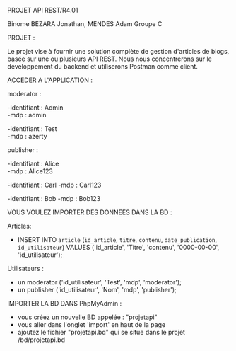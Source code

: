 PROJET API REST/R4.01

Binome BEZARA Jonathan, MENDES  Adam
Groupe C

PROJET : 

Le projet vise à fournir une solution complète de gestion d'articles de blogs, basée sur une ou plusieurs API REST.
Nous nous concentrerons sur le développement du backend et utiliserons Postman comme client. 

ACCEDER A L'APPLICATION :

moderator : 

-identifiant : Admin         
-mdp : admin  

-identifiant : Test              
-mdp : azerty


publisher : 

-identifiant : Alice              
-mdp : Alice123                         

-identifiant : Carl
-mdp : Carl123

-identifiant : Bob
-mdp : Bob123



VOUS VOULEZ IMPORTER DES DONNEES DANS LA BD :

Articles: 
- INSERT INTO `article` (`id_article`, `titre`, `contenu`, `date_publication`, `id_utilisateur`) VALUES
('id_article', 'Titre', 'contenu', '0000-00-00', 'id_utilisateur');

Utilisateurs : 
- un moderator ('id_utilisateur', 'Test', 'mdp', 'moderator');
- un publisher ('id_utilisateur', 'Nom', 'mdp', 'publisher');


IMPORTER LA BD DANS PhpMyAdmin :
- vous créez un nouvelle BD appelée : "projetapi"
- vous aller dans l'onglet 'import' en haut de la page 
- ajoutez le fichier "projetapi.bd" qui se situe dans le projet /bd/projetapi.bd




